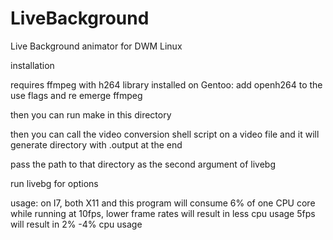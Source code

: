 # LiveBackground
Live Background animator for DWM Linux

installation

requires ffmpeg with h264 library installed
on Gentoo:
add openh264 to the use flags and re emerge ffmpeg

then you can run make in this directory

then you can call the video conversion shell script on a video file and it will generate directory with .output at the end

pass the path to that directory as the second argument of livebg

run livebg for options

usage: on I7, both X11 and this program will consume 6% of one CPU core while running at 10fps, lower frame rates will result in less cpu usage
5fps will result in 2% -4% cpu usage
